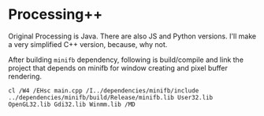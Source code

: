 # Processing++

Original Processing is Java. There are also JS and Python versions. I'll make a very simplified C++ version, because, why not.

After building `minifb` dependency, following is build/compile and link the project that depends on minifb for window creating and pixel buffer rendering.

```
cl /W4 /EHsc main.cpp /I../dependencies/minifb/include ../dependencies/minifb/build/Release/minifb.lib User32.lib OpenGL32.lib Gdi32.lib Winmm.lib /MD
```